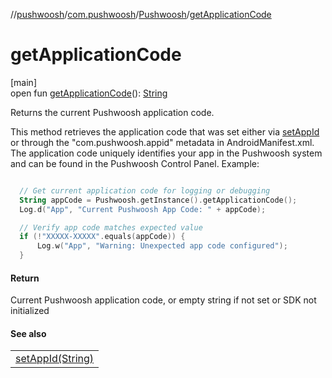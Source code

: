 //[pushwoosh](../../../index.md)/[com.pushwoosh](../index.md)/[Pushwoosh](index.md)/[getApplicationCode](get-application-code.md)

# getApplicationCode

[main]\
open fun [getApplicationCode](get-application-code.md)(): [String](https://developer.android.com/reference/kotlin/java/lang/String.html)

Returns the current Pushwoosh application code. 

 This method retrieves the application code that was set either via [setAppId](set-app-id.md) or through the &quot;com.pushwoosh.appid&quot; metadata in AndroidManifest.xml. The application code uniquely identifies your app in the Pushwoosh system and can be found in the Pushwoosh Control Panel.  Example: 

```kotlin

  // Get current application code for logging or debugging
  String appCode = Pushwoosh.getInstance().getApplicationCode();
  Log.d("App", "Current Pushwoosh App Code: " + appCode);

  // Verify app code matches expected value
  if (!"XXXXX-XXXXX".equals(appCode)) {
      Log.w("App", "Warning: Unexpected app code configured");
  }

```

#### Return

Current Pushwoosh application code, or empty string if not set or SDK not initialized

#### See also

| |
|---|
| [setAppId(String)](set-app-id.md) |

